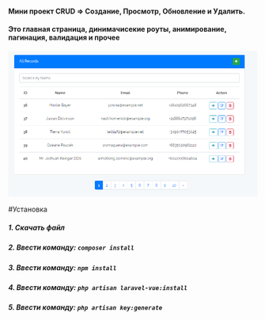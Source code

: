 #### Мини проект CRUD => Создание, Просмотр, Обновление и Удалить.

#### Это главная страница, динимачисекие роуты, анимирование, пагинация, валидация и прочее
![Home Page](screenshots/Capture.PNG)

                     

#Установка
                     

##### 1. Скачать файл
##### 2. Ввести команду: `composer install`
##### 3. Ввести команду: `npm install`
##### 4. Ввести команду: `php artisan laravel-vue:install`
##### 5. Ввести команду: `php artisan key:generate`



